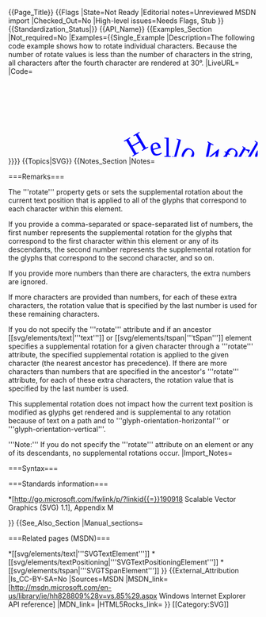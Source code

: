 {{Page_Title}}
{{Flags
|State=Not Ready
|Editorial notes=Unreviewed MSDN import
|Checked_Out=No
|High-level issues=Needs Flags, Stub
}}
{{Standardization_Status|}}
{{API_Name}}
{{Examples_Section
|Not_required=No
|Examples={{Single_Example
|Description=The following code  example  shows  how  to rotate individual characters. Because the number of rotate values is less than the number of characters in the string, all characters after the fourth character are rendered at 30&deg;.
|LiveURL=
|Code=
<syntaxhighlight lang="xml">
<?xml version="1.0" standalone="no"?>
<!DOCTYPE svg PUBLIC "-//W3C//DTD SVG 1.1//EN"
"http://www.w3.org/Graphics/SVG/1.1/DTD/svg11.dtd">
<svg width="100%" height="100%" version="1.1" xmlns="http://www.w3.org/2000/svg"
     xmlns:xlink="http://www.w3.org/1999/xlink">
  <text font-family="Verdana" font-size="55" fill="blue" >
    <!--  -->
    <tspan x="250" y="150" rotate="-30, -15, 0, 15, 30">
      Hello World!
    </tspan>
  </text>
</svg>
</syntaxhighlight>
}}}}
{{Topics|SVG}}
{{Notes_Section
|Notes=

===Remarks===

The '''rotate''' property gets or sets the supplemental rotation about the current text position that  is  applied to all of the glyphs  that correspond  to each character within this element.

If  you provide a comma-separated or space-separated list of numbers,  the first number represents the supplemental rotation for the glyphs that correspond to the first character within this element or any of its descendants, the second number represents the supplemental rotation for the glyphs that correspond to the second character, and so on.

If you provide  more numbers  than there are characters,  the extra numbers  are  ignored.

If more characters are provided than numbers, for each of these extra characters, the rotation value  that is specified by the last number is used for these remaining characters.

If  you do not specify the  '''rotate''' attribute  and if an ancestor [[svg/elements/text|'''text''']] or [[svg/elements/tspan|'''tSpan''']] element specifies a supplemental rotation for a given character  through a '''rotate''' attribute,  the  specified supplemental rotation is applied to the given character (the nearest ancestor has precedence). If there are more characters than numbers that are specified in the ancestor's '''rotate''' attribute,  for each of these extra characters, the rotation value that is specified by the last number is used.

This supplemental rotation does not impact  how the current text position is modified as glyphs get rendered and is supplemental to any rotation  because of text on a path and to '''glyph-orientation-horizontal''' or '''glyph-orientation-vertical'''.

'''Note:'''  If you do not specify the  '''rotate''' attribute  on an element or any of its descendants, no supplemental rotations occur.
|Import_Notes=

===Syntax===

===Standards information===

*[http://go.microsoft.com/fwlink/p/?linkid{{=}}190918 Scalable Vector Graphics (SVG) 1.1], Appendix M

}}
{{See_Also_Section
|Manual_sections=

===Related pages (MSDN)===

*[[svg/elements/text|'''SVGTextElement''']]
*[[svg/elements/textPositioning|'''SVGTextPositioningElement''']]
*[[svg/elements/tspan|'''SVGTSpanElement''']]
}}
{{External_Attribution
|Is_CC-BY-SA=No
|Sources=MSDN
|MSDN_link=[http://msdn.microsoft.com/en-us/library/ie/hh828809%28v=vs.85%29.aspx Windows Internet Explorer API reference]
|MDN_link=
|HTML5Rocks_link=
}}
[[Category:SVG]]